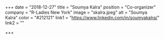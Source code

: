 +++
date = "2018-12-27"
title = "Soumya Kalra"
position = "Co-organizer"
company = "R-Ladies New York"
image = "skalra.jpeg"
alt = "Soumya Kalra"
color = "#212121"
link1 = "https://www.linkedin.com/in/soumyakalra/"
link2 = ""

+++
